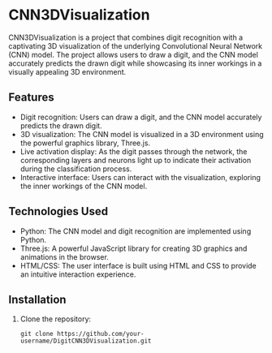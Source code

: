 # CNN3DVisualization

CNN3DVisualization is a project that combines digit recognition with a captivating 3D visualization of the underlying Convolutional Neural Network (CNN) model. The project allows users to draw a digit, and the CNN model accurately predicts the drawn digit while showcasing its inner workings in a visually appealing 3D environment.

## Features

- Digit recognition: Users can draw a digit, and the CNN model accurately predicts the drawn digit.
- 3D visualization: The CNN model is visualized in a 3D environment using the powerful graphics library, Three.js.
- Live activation display: As the digit passes through the network, the corresponding layers and neurons light up to indicate their activation during the classification process.
- Interactive interface: Users can interact with the visualization, exploring the inner workings of the CNN model.

## Technologies Used

- Python: The CNN model and digit recognition are implemented using Python.
- Three.js: A powerful JavaScript library for creating 3D graphics and animations in the browser.
- HTML/CSS: The user interface is built using HTML and CSS to provide an intuitive interaction experience.

## Installation

1. Clone the repository:

   ```shell
   git clone https://github.com/your-username/DigitCNN3DVisualization.git
